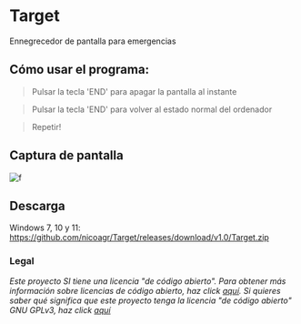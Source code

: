 # Target
Ennegrecedor de pantalla para emergencias
## Cómo usar el programa:
> Pulsar la tecla 'END' para apagar la pantalla al instante

> Pulsar la tecla 'END' para volver al estado normal del ordenador
 
> Repetir!
## Captura de pantalla
![f](https://i.ibb.co/3RGhpMg/captura.png)
## Descarga
Windows 7, 10 y 11: https://github.com/nicoagr/Target/releases/download/v1.0/Target.zip
### Legal
*Este proyecto SI tiene una licencia "de código abierto". Para obtener más información sobre licencias de código abierto, haz click [aquí](https://opensource.org/faq). Si quieres saber qué significa que este proyecto tenga la licencia "de código abierto" GNU GPLv3, haz click [aquí](https://choosealicense.com/licenses/gpl-3.0/)*

